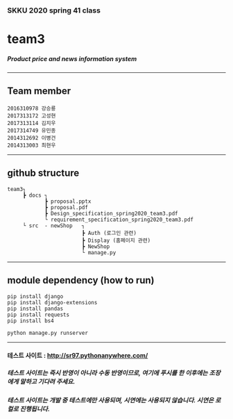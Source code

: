 ### SKKU 2020 spring 41 class
# team3

##### Product price and news information system

***
## Team member

    2016310978 강승룡
    2017313172 고성현
    2017313114 김지우
    2017314749 유민종
    2014312692 이병건
    2014313003 최현우

***
## github structure

    team3┐
         ┣ docs ┐
                ┣ proposal.pptx
                ┣ proposal.pdf
                ┣ Design_specification_spring2020_team3.pdf
                └ requirement_specification_spring2020_team3.pdf
         └ src  - newShop   ┐
                            ┣ Auth (로그인 관련)
                            ┣ Display (홈페이지 관련)
                            ┣ NewShop
                            └ manage.py
***
## module dependency (how to run)

    pip install django
    pip install django-extensions
    pip install pandas
    pip install requests
    pip install bs4
    
    python manage.py runserver
***
#### 테스트 사이트 : http://sr97.pythonanywhere.com/
##### 테스트 사이트는 즉시 반영이 아니라 수동 반영이므로, 여기에 푸시를 한 이후에는 조장에게 말하고 기다려 주세요.
##### 테스트 사이트는 개발 중 테스트에만 사용되며, 시연에는 사용되지 않습니다. 시연은 로컬로 진행됩니다.



